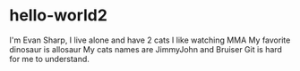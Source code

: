 # hello-world2

I'm Evan Sharp, I live alone and have 2 cats
I like watching MMA
My favorite dinosaur is allosaur
My cats names are JimmyJohn and Bruiser
Git is hard for me to understand.


